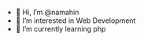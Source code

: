 - 👋 Hi, I’m @namahin
- 👀 I’m interested in Web Development
- 🌱 I’m currently learning php


<!---
namahin/namahin is a ✨ special ✨ repository because its `README.md` (this file) appears on your GitHub profile.
You can click the Preview link to take a look at your changes.
--->
